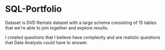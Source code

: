 # SQL-Portfolio
Dataset is DVD Rentals dataset with a large schema consisting of 15 tables that we're able to join together and explore results.

I created questions that I believe have complexity and are realistic questions that Data Analysts could have to answer.
